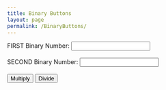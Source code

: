 ```yaml
---
title: Binary Buttons 
layout: page
permalink: /BinaryButtons/
---
```


<html>
<form>
      <label for="1binary">FIRST Binary Number:</label>
      <input type="text" id="1binary" name="1binary"><br><br>
      <label for="2binary">SECOND Binary Number:</label>
      <input type="text" id="2binary" name="2binary"><br><br>
      <input type="button" value="Multiply" onclick="binaryMultiply()">
      <input type="button" value="Divide" onclick="binaryDivide()">
      <p id="Bresult"></p>
      <p id="Dresult"></p>
</form>

<script>
  
  function binaryMultiply() {
  var 1binary = document.getElementById("1binary").value;
  var 2binary = document.getElementById("2binary").value;
  
  var decimalProduct = parseInt(1binary, 2) * parseInt(2binary, 2);
  
  var binaryProduct = decimalProduct.toString(2);
  
  document.getElementById("Bresult").innerHTML = "Product of binary numbers: " + binaryProduct;
  document.getElementById("Dresult").innerHTML = "Product in base 10: " + decimalProduct;
}

  function binaryDivide() {
  var 1binary = document.getElementById("1binary").value;
  var 2binary = document.getElementById("2binary").value;

  var decimalQuotient = parseInt(1binary, 2) / parseInt(2binary, 2);

  if (decimalQuotient % 1 === 0) {
    var binaryQuotient = decimalQuotient.toString(2);
    document.getElementById("Bresult").innerHTML = "Quotient of binary numbers: " + binaryQuotient;
    document.getElementById("Dresult").innerHTML = "Quotient in base 10: " + decimalQuotient;
  } else {
    document.getElementById("Bresult").innerHTML = "The binary division is not exact.";
    document.getElementById("Dresult").innerHTML = "The quotient is a decimal number.";
  }
}

    </script>
</html>